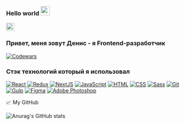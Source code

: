 ### Hello world <img src="https://media.giphy.com/media/hvRJCLFzcasrR4ia7z/giphy.gif" width="25" >

<a href="https://t.me/DenisAgeychev">
  <img alt="Ageychev Denis | Telegram" width="22px" src="https://upload.wikimedia.org/wikipedia/commons/thumb/5/5c/Telegram_Messenger.png/768px-Telegram_Messenger.png" />
</a>

<br />

### Привет, меня зовут Денис - я Frontend-разработчик 

[![Codewars](https://www.codewars.com/users/AgeychevDenis/badges/large)](<https://www.codewars.com/users/AgeychevDenis>)

### Стэк технологий который я использовал

[![React](https://shields.io/badge/-React-282c34?logo=react&style=for-the-badge)](https://reactjs.org/)
[![Redux](https://shields.io/badge/-Redux-710B77?logo=redux&style=for-the-badge)](https://redux.js.org/)
[![NextJS](https://shields.io/badge/-Next.js-0070f3?logo=next.js&style=for-the-badge)](https://nextjs.org/)
[![JavaScript](https://img.shields.io/badge/-JavaScript-FFC618?style=for-the-badge&logo=javascript&logoColor=000)](https://learn.javascript.ru/)
[![HTML](https://shields.io/badge/-HTML5-E34F26?logo=html5&style=for-the-badge&logoColor=fff)](https://html5book.ru/html-html5/)
[![CSS](https://shields.io/badge/-CSS3-1572B6?logo=css3&style=for-the-badge&logoColor=fff)](https://html5book.ru/osnovy-css/)
[![Sass](https://img.shields.io/badge/-Sass-FFE5EB?style=for-the-badge&logo=sass)](https://sass-scss.ru/)
[![Git](https://shields.io/badge/-Git-f0efe7?logo=git&style=for-the-badge)](https://git-scm.com/)
[![Gulp](https://img.shields.io/badge/-Gulp-da4548?style=for-the-badge&logo=gulp&logoColor=fff)](https://gulpjs.com/)
[![Figma](https://img.shields.io/badge/-Figma-deeef9?style=for-the-badge&logo=figma)](https://www.figma.com/)
[![Adobe Photoshop](https://img.shields.io/badge/-Adobe_Photoshop-001e36?style=for-the-badge&logo=adobephotoshop)](https://www.adobe.com/ru/products/photoshop.html)

📈 My GitHub 

![Anurag's GitHub stats](https://github-readme-stats.vercel.app/api?username=ageychevdenis&show_icons=true&theme=github_dark&hide=contribs,issues)


